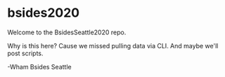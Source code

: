 # bsides2020
Welcome to the BsidesSeattle2020 repo.

Why is this here?  Cause we missed pulling data via CLI. And maybe we'll post scripts.

-Wham
Bsides Seattle
